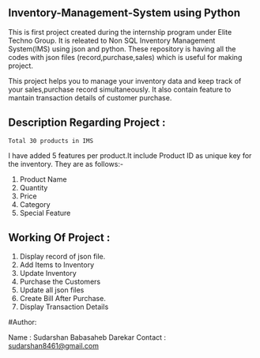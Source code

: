 ## Inventory-Management-System using Python 
This is first project created during the internship program under Elite Techno Group. It is releated to Non SQL Inventory Management System(IMS) using json and python. 
These repository is having all the codes with json files (record,purchase,sales) which is useful for making project.


This project helps you to manage your inventory data and keep track of your sales,purchase record simultaneously.
It also contain feature to mantain transaction details of customer purchase.

## Description Regarding Project :
    Total 30 products in IMS
I have added 5 features per product.It include Product ID as unique key for the inventory.
They are as follows:- 
  
  1) Product Name
  2) Quantity
  3) Price
  4) Category
  5) Special Feature
  
## Working Of Project :

  1. Display record of json file.
  2. Add Items to Inventory
  3. Update Inventory
  4. Purchase the Customers
  5. Update all json files 
  6. Create Bill After Purchase.
  7. Display Transaction Details 

#Author:

  Name : Sudarshan Babasaheb Darekar
  Contact : sudarshan8461@gmail.com
